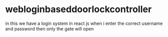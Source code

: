 # webloginbaseddoorlockcontroller
in this we have a login system in react js when i enter the correct username and password then only the gate will open
